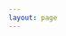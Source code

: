 ```yaml
---
layout: page
---
```


<script setup>
import {
  VPTeamPage,
  VPTeamPageTitle,
  VPTeamMembers
} from 'vitepress/theme'
const members = [
  {
    avatar: 'https://raw.githubusercontent.com/ChinaCarlos/carlos-blog/main/docs/interview/images/avatar.png)
    g',
    name: 'Carlos',
    title: 'Develop',
    links: [
      { icon: 'github', link: 'https://github.com/ChinaCarlos' },
      { icon: 'twitter', link: 'https://juejin.cn/post/7409865546197893171'}
      ]
  },

]
</script>
<VPTeamPage>
  <VPTeamPageTitle>
    <template #title>
      About Me
    </template>
    <template #lead>
      一个普通的前端开发
    </template>
  </VPTeamPageTitle>
  <VPTeamMembers
    :members="members"
  />
</VPTeamPage>

